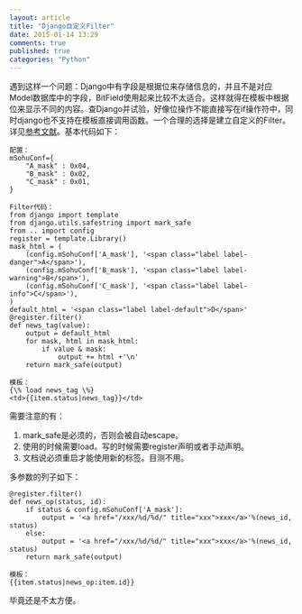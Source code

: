 ```yaml
---
layout: article
title: "Django自定义Filter"
date: 2015-01-14 13:29
comments: true
published: true
categories: "Python"
---
```


  遇到这样一个问题：Django中有字段是根据位来存储信息的，并且不是对应Model数据库中的字段，BitField使用起来比较不太适合。这样就得在模板中根据位来显示不同的内容。查Django并试验，好像位操作不能直接写在if操作符中，同时django也不支持在模板直接调用函数。一个合理的选择是建立自定义的Filter。详见[参考文献][1]。基本代码如下：

  	配置：
  	mSohuConf={
    	"A_mask" : 0x04,
    	"B_mask" : 0x02,
    	"C_mask" : 0x01,
	}

  	Filter代码：
	from django import template
	from django.utils.safestring import mark_safe
	from .. import config
	register = template.Library()
	mask_html = (
	    (config.mSohuConf['A_mask'], '<span class="label label-danger">A</span>'),
	    (config.mSohuConf['B_mask'], '<span class="label label-warning">B</span>'),
	    (config.mSohuConf['C_mask'], '<span class="label label-info">C</span>'),
	)
	default_html = '<span class="label label-default">D</span>'
	@register.filter()
	def news_tag(value):
	    output = default_html
	    for mask, html in mask_html:
	        if value & mask:
	            output += html +'\n'
	    return mark_safe(output)

	模板：
	{\% load news_tag \%}
	<td>{{item.status|news_tag}}</td>

<!--more-->

  需要注意的有：

  1. mark_safe是必须的，否则会被自动escape。
  2. 使用的时候需要load。写的时候需要register声明或者手动声明。
  3. 文档说必须重启才能使用新的标签。目测不用。

  多参数的列子如下：

	@register.filter()
	def news_op(status, id):
	    if status & config.mSohuConf['A_mask']:
	        output = '<a href="/xxx/%d/%d/" title="xxx">xxx</a>'%(news_id, status)
	    else:
	        output = '<a href="/xxx/%d/%d/" title="xxx">xxx</a>'%(news_id, status)
	    return mark_safe(output)
	    
	模板：
	{{item.status|news_op:item.id}}

   毕竟还是不太方便。

[1]: https://docs.djangoproject.com/en/1.7/howto/custom-template-tags/   "Custom template tags and filters"